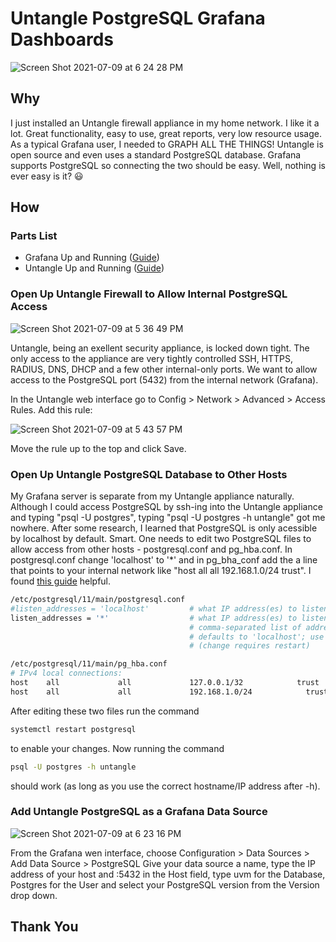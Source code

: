 # Untangle PostgreSQL Grafana Dashboards

![Screen Shot 2021-07-09 at 6 24 28 PM](https://user-images.githubusercontent.com/9034190/125141381-eee2be00-e0e2-11eb-8385-c06f5952f9e3.png)

## Why
I just installed an Untangle firewall appliance in my home network. I like it a lot. Great functionality, easy to use, great reports, very low resource usage. As a typical Grafana user, I needed to GRAPH ALL THE THINGS! Untangle is open source and even uses a standard PostgreSQL database. Grafana supports PostgreSQL so connecting the two should be easy. Well, nothing is ever easy is it? 😃

## How
### Parts List
* Grafana Up and Running ([Guide](http://blog.faucher.net/2021/02/grafana-101-part-i.html))
* Untangle Up and Running ([Guide](https://www.untangle.com/untangle-ng-firewall/resources/how-to-deploy/))

### Open Up Untangle Firewall to Allow Internal PostgreSQL Access
![Screen Shot 2021-07-09 at 5 36 49 PM](https://user-images.githubusercontent.com/9034190/125138248-4cbfd780-e0dc-11eb-851c-5a8f4615d537.png)

Untangle, being an exellent security appliance, is locked down tight.  The only access to the appliance are very tightly controlled SSH, HTTPS, RADIUS, DNS, DHCP and a few other internal-only ports. We want to allow access to the PostgreSQL port (5432) from the internal network (Grafana). 

In the Untangle web interface go to Config > Network > Advanced > Access Rules. Add this rule:

![Screen Shot 2021-07-09 at 5 43 57 PM](https://user-images.githubusercontent.com/9034190/125138779-454cfe00-e0dd-11eb-83d7-d669e3da9fa8.png)

Move the rule up to the top and click Save.

### Open Up Untangle PostgreSQL Database to Other Hosts
My Grafana server is separate from my Untangle appliance naturally. Although I could access PostgreSQL by ssh-ing into the Untangle appliance and typing "psql -U postgres",  typing "psql -U postgres -h untangle" got me nowhere. After some research, I learned that PostgreSQL is only acessible by localhost by default. Smart. One needs to edit two PostgreSQL files to allow access from other hosts - postgresql.conf and pg_hba.conf. In postgresql.conf change 'localhost' to '*' and in pg_bha_conf add the a line that points to your internal network like "host all all 192.168.1.0/24 trust". I found [this guide](https://www.bigbinary.com/blog/configure-postgresql-to-allow-remote-connection) helpful.

````bash
/etc/postgresql/11/main/postgresql.conf
#listen_addresses = 'localhost'         # what IP address(es) to listen on;
listen_addresses = '*'                  # what IP address(es) to listen on;
                                        # comma-separated list of addresses;
                                        # defaults to 'localhost'; use '*' for all
                                        # (change requires restart)

/etc/postgresql/11/main/pg_hba.conf
# IPv4 local connections:
host    all             all             127.0.0.1/32            trust
host    all             all             192.168.1.0/24            trust
````

After editing these two files run the command
````bash
systemctl restart postgresql
````
to enable your changes. Now running the command
````bash
psql -U postgres -h untangle
````
should work (as long as you use the correct hostname/IP address after -h).

### Add Untangle PostgreSQL as a Grafana Data Source

![Screen Shot 2021-07-09 at 6 23 16 PM](https://user-images.githubusercontent.com/9034190/125141344-c6f35a80-e0e2-11eb-9712-f31f38fb43ae.png)

From the Grafana wen interface, choose Configuration > Data Sources > Add Data Source > PostgreSQL
Give your data source a name, type the IP address of your host and :5432 in the Host field, type uvm for the Database, Postgres for the User and select your PostgreSQL version from the Version drop down.

## Thank You
